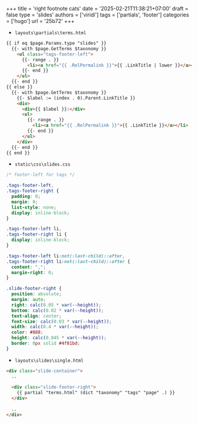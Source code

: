 +++
title = 'right footnote cats'
date = '2025-02-21T11:38:21+07:00'
draft = false
type = 'slides'
authors = ['viridi']
tags = ['partials', 'footer']
categories = ['hugo']
url = '25b72'
+++

+ `layouts\partials\terms.html`
```html
{{ if eq $page.Params.type "slides" }}
  {{- with $page.GetTerms $taxonomy }}
    <ul class="tags-footer-left">
      {{- range . }}
        <li><a href="{{ .RelPermalink }}">{{ .LinkTitle | lower }}</a></li>
      {{- end }}
    </ul>
  {{- end }}
{{ else }}
  {{- with $page.GetTerms $taxonomy }}
    {{- $label := (index . 0).Parent.LinkTitle }}
    <div>
      <div>{{ $label }}:</div>
      <ul>
        {{- range . }}
          <li><a href="{{ .RelPermalink }}">{{ .LinkTitle }}</a></li>
        {{- end }}
      </ul>
    </div>
  {{- end }}
{{ end }}
```
+ `static\css\slides.css`
```css
/* footer-left for tags */

.tags-footer-left,
.tags-footer-right {
  padding: 0;
  margin: 0;
  list-style: none;
  display: inline-block;
}

.tags-footer-left li,
.tags-footer-right li {
  display: inline-block;
}

.tags-footer-left li:not(:last-child)::after,
.tags-footer-right li:not(:last-child)::after {
  content: ",";
  margin-right: 0;
}

.slide-footer-right {
  position: absolute;
  margin: auto;
  right: calc(0.05 * var(--height));
  bottom: calc(0.02 * var(--height));
  text-align: center;
  font-size: calc(0.03 * var(--height));
  width: calc(0.4 * var(--height));
  color: #888;
  height: calc(0.045 * var(--height));
  border: 0px solid #4f81bd;
}
```
+ `layouts\slides\single.html`
```html
<div class="slide-container">
  ..
  
  <div class="slide-footer-right">
    {{ partial "terms.html" (dict "taxonomy" "tags" "page" .) }}
  </div>
  
  ..
</div>
```
